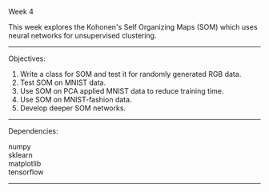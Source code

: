 Week 4

This week explores the Kohonen's Self Organizing Maps (SOM) which uses neural networks for unsupervised clustering.

________________________________________________________________________________________________________________________

Objectives:

1. Write a class for SOM and test it for randomly generated RGB data.
2. Test SOM on MNIST data.
3. Use SOM on PCA applied MNIST data to reduce training time.
4. Use SOM on MNIST-fashion data.
5. Develop deeper SOM networks.

________________________________________________________________________________________________________________________

Dependencies:

numpy  
sklearn  
matplotlib  
tensorflow  

________________________________________________________________________________________________________________________
